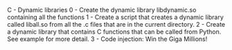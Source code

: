 C - Dynamic libraries
0 - Create the dynamic library libdynamic.so containing all the functions
1 - Create a script that creates a dynamic library called liball.so from all the .c files that are in the current directory.
2 - Create a dynamic library that contains C functions that can be called from Python. See example for more detail.
3 - Code injection: Win the Giga Millions! 
